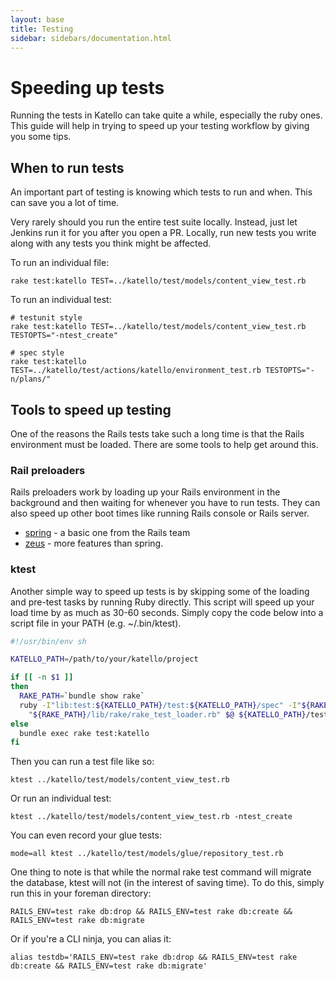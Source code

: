 ```yaml
---
layout: base
title: Testing
sidebar: sidebars/documentation.html
---
```


# Speeding up tests

Running the tests in Katello can take quite a while, especially the ruby ones.
This guide will help in trying to speed up your testing workflow by giving you
some tips.

## When to run tests

An important part of testing is knowing which tests to run and when. This can
save you a lot of time. 

Very rarely should you run the entire test suite locally. Instead, just let
Jenkins run it for you after you open a PR. Locally, run new tests you write
along with any tests you think might be affected.

To run an individual file:

```
rake test:katello TEST=../katello/test/models/content_view_test.rb
```

To run an individual test:

```
# testunit style
rake test:katello TEST=../katello/test/models/content_view_test.rb TESTOPTS="-ntest_create"

# spec style
rake test:katello TEST=../katello/test/actions/katello/environment_test.rb TESTOPTS="-n/plans/"
```

## Tools to speed up testing

One of the reasons the Rails tests take such a long time is that the Rails
environment must be loaded. There are some tools to help get around this.

### Rail preloaders

Rails preloaders work by loading up your Rails environment in the background and then waiting for
whenever you have to run tests. They can also speed up other boot times like running Rails console
or Rails server.

* [spring](https://github.com/rails/spring) - a basic one from the Rails team
* [zeus](https://github.com/burke/zeus) - more features than spring.

### ktest

Another simple way to speed up tests is by skipping some of the loading and pre-test tasks by
running Ruby directly. This script will speed up your load time by as much as 30-60 seconds. Simply
copy the code below into a script file in your PATH (e.g. ~/.bin/ktest).

```sh
#!/usr/bin/env sh

KATELLO_PATH=/path/to/your/katello/project

if [[ -n $1 ]]
then
  RAKE_PATH=`bundle show rake`
  ruby -I"lib:test:${KATELLO_PATH}/test:${KATELLO_PATH}/spec" -I"${RAKE_PATH}/lib" \
    "${RAKE_PATH}/lib/rake/rake_test_loader.rb" $@ ${KATELLO_PATH}/test/katello_test_runner.rb
else
  bundle exec rake test:katello
fi
```

Then you can run a test file like so:

```
ktest ../katello/test/models/content_view_test.rb
```

Or run an individual test:

```
ktest ../katello/test/models/content_view_test.rb -ntest_create
```

You can even record your glue tests:

```
mode=all ktest ../katello/test/models/glue/repository_test.rb
```

One thing to note is that while the normal rake test command will migrate the database, ktest will
not (in the interest of saving time). To do this, simply run this in your foreman directory:

```
RAILS_ENV=test rake db:drop && RAILS_ENV=test rake db:create && RAILS_ENV=test rake db:migrate
```

Or if you're a CLI ninja, you can alias it:

```
alias testdb='RAILS_ENV=test rake db:drop && RAILS_ENV=test rake db:create && RAILS_ENV=test rake db:migrate'
```

